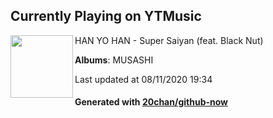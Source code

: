 ## Currently Playing on YTMusic

[<img align="left" width="100" src="https://lh3.googleusercontent.com/fMm1R9-l2oJSLzClBfwy9yTxKD0tJPZQ7oKGvNOBMYNkcrs5HUo-yU5D1XXRc-ckqZqMXbCeyJMsOYRwVQ">](https://music.youtube.com/channel/UCUSEX4zhRyAOYF1yYzf2klw)

HAN YO HAN - Super Saiyan (feat. Black Nut)

**Albums**: MUSASHI

Last updated at 08/11/2020 19:34

#### Generated with [20chan/github-now](https://github.com/20chan/github-now)


<!--
**20chan/20chan** is a ✨ _special_ ✨ repository because its `README.md` (this file) appears on your GitHub profile.

Here are some ideas to get you started:

- 🔭 I’m currently working on ...
- 🌱 I’m currently learning ...
- 👯 I’m looking to collaborate on ...
- 🤔 I’m looking for help with ...
- 💬 Ask me about ...
- 📫 How to reach me: ...
- 😄 Pronouns: ...
- ⚡ Fun fact: ...
-->

